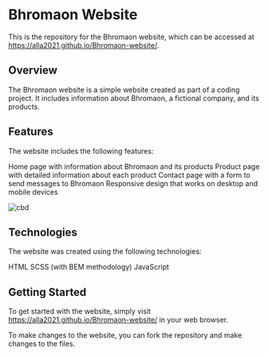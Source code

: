 # Bhromaon Website
This is the repository for the Bhromaon website, which can be accessed at https://alla2021.github.io/Bhromaon-website/.

## Overview
The Bhromaon website is a simple website created as part of a coding project. It includes information about Bhromaon, a fictional company, and its products.

## Features

The website includes the following features:

Home page with information about Bhromaon and its products
Product page with detailed information about each product
Contact page with a form to send messages to Bhromaon
Responsive design that works on desktop and mobile devices

![cbd](https://user-images.githubusercontent.com/75502074/234058961-50eea0d7-bb60-4baa-a18b-7e07ebe295b3.png)

## Technologies
The website was created using the following technologies:

HTML
SCSS (with BEM methodology)
JavaScript

## Getting Started
To get started with the website, simply visit https://alla2021.github.io/Bhromaon-website/ in your web browser.

To make changes to the website, you can fork the repository and make changes to the files.
